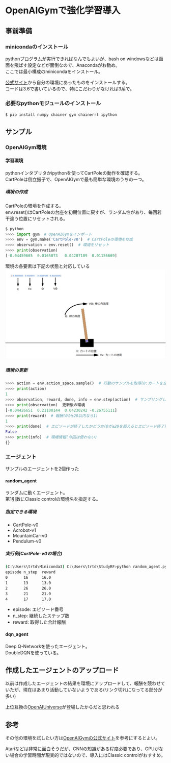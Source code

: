 # OpenAIGymで強化学習導入

## 事前準備

### minicondaのインストール

pythonプログラムが実行できればなんでもよいが、bash on windowsなどは画面を飛ばす設定などが面倒なので、Anacondaがお勧め。  
ここでは最小構成のminicondaをインストール。

[公式サイト](https://conda.io/miniconda.html)から自分の環境にあったものをインストールする。  
コードは3.6で書いているので、特にこだわりがなければ3系で。

### 必要なpythonモジュールのインストール

~~~
$ pip install numpy chainer gym chainerrl ipython
~~~

## サンプル

### OpenAIGym環境

#### 学習環境

pythonインタプリタかipythonを使ってCartPoleの動作を確認する。  
CartPoleは倒立振子で、OpenAIGymで最も簡単な環境のうちの一つ。

##### 環境の作成

CartPoleの環境を作成する。  
env.reset()はCartPoleの台座を初期位置に戻すが、ランダム性があり、毎回若干違う位置にリセットされる。

~~~python
$ python
>>>> import gym  # OpenAIGymをインポート
>>>> env = gym.make('CartPole-v0')  # CartPoleの環境を作成
>>>> observation = env.reset()  # 環境をリセット
>>>> print(observation)
[-0.04459665  0.0165073   0.04207109  0.01156669]
~~~

環境の各要素は下記の状態と対応している
![CartPole_state](https://github.com/trtd56/StudyRF/blob/master/pict/CartPole_state.png)

##### 環境の更新

~~~python
>>>> action = env.action_space.sample()  # 行動のサンプルを取得(0:カートを左へ移動/1:カートを右へ移動)
>>>> print(action)
1
>>>> observation, reward, done, info = env.step(action)  # サンプリングした行動で環境を更新
>>>> print(observation)  更新後の環境
[-0.04426651  0.21100144  0.04230242 -0.26755111]
>>>> print(reward)  # 報酬(Θが±20以内なら1)
1
>>>> print(done)  # エピソードが終了したかどうか(Θが±20を超えるとエピソード終了)
False
>>>> print(info)  # 環境情報(今回は使わない)
{}
~~~

### エージェント

サンプルのエージェントを2個作った

#### random_agent

ランダムに動くエージェント。  
第1引数にClassic controlの環境名を指定する。

##### 指定できる環境
- CartPole-v0
- Acrobot-v1
- MountainCar-v0
- Pendulum-v0

##### 実行例(CartPole-v0の場合)

~~~bash
(C:\Users\trtd\Miniconda3) C:\Users\trtd\StudyRF>python random_agent.py CartPole-v0
episode n_step  reward
0       16      16.0
1       13      13.0
2       26      26.0
3       21      21.0
4       17      17.0
~~~

- episode: エピソード番号
- n_step: 継続したステップ数
- reward: 取得した合計報酬

#### dqn_agent

Deep Q-Networkを使ったエージェント。  
DoubleDQNを使っている。

## 作成したエージェントのアップロード

以前は作成したエージェントの結果を環境にアップロードして、報酬を競わせていたが、現在はあまり活動していないようである(リンク切れになってる部分が多い)

上位互換の[OpenAIUniverse](https://blog.openai.com/universe/)が登場したからだと思われる

## 参考

その他の環境を試したい方は[OpenAIGymの公式サイト](https://gym.openai.com/envs/)を参考にするとよい。

Atariなどは非常に面白そうだが、CNNの知識がある程度必要であり、GPUがない場合の学習時間が現実的ではないので、導入にはClassic controlがおすすめ。
